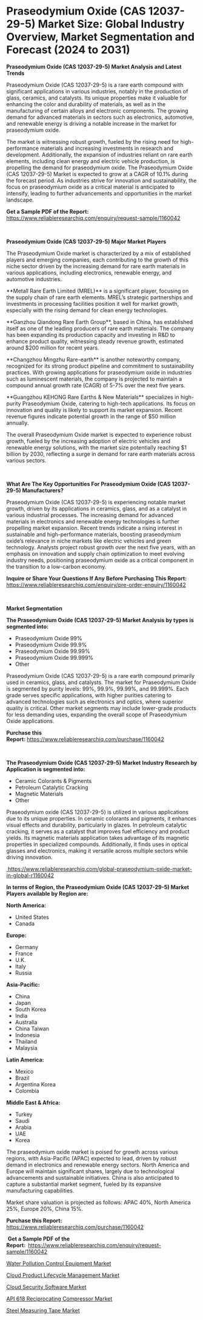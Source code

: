 <p><h1>Praseodymium Oxide (CAS 12037-29-5) Market Size: Global Industry Overview, Market Segmentation and Forecast (2024 to 2031)</h1></p><p><strong>Praseodymium Oxide (CAS 12037-29-5) Market Analysis and Latest Trends</strong></p>
<p><p>Praseodymium Oxide (CAS 12037-29-5) is a rare earth compound with significant applications in various industries, notably in the production of glass, ceramics, and catalysts. Its unique properties make it valuable for enhancing the color and durability of materials, as well as in the manufacturing of certain alloys and electronic components. The growing demand for advanced materials in sectors such as electronics, automotive, and renewable energy is driving a notable increase in the market for praseodymium oxide.</p><p>The market is witnessing robust growth, fueled by the rising need for high-performance materials and increasing investments in research and development. Additionally, the expansion of industries reliant on rare earth elements, including clean energy and electric vehicle production, is propelling the demand for praseodymium oxide. The Praseodymium Oxide (CAS 12037-29-5) Market is expected to grow at a CAGR of 10.1% during the forecast period. As industries strive for innovation and sustainability, the focus on praseodymium oxide as a critical material is anticipated to intensify, leading to further advancements and opportunities in the market landscape.</p></p>
<p><strong>Get a Sample PDF of the Report:&nbsp;</strong> <a href="https://www.reliableresearchiq.com/enquiry/request-sample/1160042?utm_campaign=104&utm_medium=2&utm_source=Github&utm_content=ia&utm_term=17112024&utm_id=praseodymium-oxide-cas-12037-29-5">https://www.reliableresearchiq.com/enquiry/request-sample/1160042</a></p>
<p>&nbsp;</p>
<p><strong>Praseodymium Oxide (CAS 12037-29-5) Major Market Players</strong></p>
<p><p>The Praseodymium Oxide market is characterized by a mix of established players and emerging companies, each contributing to the growth of this niche sector driven by the increasing demand for rare earth materials in various applications, including electronics, renewable energy, and automotive industries. </p><p>**Metall Rare Earth Limited (MREL)** is a significant player, focusing on the supply chain of rare earth elements. MREL’s strategic partnerships and investments in processing facilities position it well for market growth, especially with the rising demand for clean energy technologies.</p><p>**Ganzhou Qiandong Rare Earth Group**, based in China, has established itself as one of the leading producers of rare earth materials. The company has been expanding its production capacity and investing in R&D to enhance product quality, witnessing steady revenue growth, estimated around $200 million for recent years.</p><p>**Changzhou Mingzhu Rare-earth** is another noteworthy company, recognized for its strong product pipeline and commitment to sustainability practices. With growing applications for praseodymium oxide in industries such as luminescent materials, the company is projected to maintain a compound annual growth rate (CAGR) of 5-7% over the next five years.</p><p>**Guangzhou KEHONG Rare Earths & New Materials** specializes in high-purity Praseodymium Oxide, catering to high-tech applications. Its focus on innovation and quality is likely to support its market expansion. Recent revenue figures indicate potential growth in the range of $50 million annually.</p><p>The overall Praseodymium Oxide market is expected to experience robust growth, fueled by the increasing adoption of electric vehicles and renewable energy solutions, with the market size potentially reaching $1 billion by 2030, reflecting a surge in demand for rare earth materials across various sectors.</p></p>
<p>&nbsp;</p>
<p><strong>What Are The Key Opportunities For Praseodymium Oxide (CAS 12037-29-5) Manufacturers?</strong></p>
<p><p>Praseodymium Oxide (CAS 12037-29-5) is experiencing notable market growth, driven by its applications in ceramics, glass, and as a catalyst in various industrial processes. The increasing demand for advanced materials in electronics and renewable energy technologies is further propelling market expansion. Recent trends indicate a rising interest in sustainable and high-performance materials, boosting praseodymium oxide’s relevance in niche markets like electric vehicles and green technology. Analysts project robust growth over the next five years, with an emphasis on innovation and supply chain optimization to meet evolving industry needs, positioning praseodymium oxide as a critical component in the transition to a low-carbon economy.</p></p>
<p><strong>Inquire or Share Your Questions If Any Before Purchasing This Report:</strong> <a href="https://www.reliableresearchiq.com/enquiry/pre-order-enquiry/1160042?utm_campaign=104&utm_medium=2&utm_source=Github&utm_content=ia&utm_term=17112024&utm_id=praseodymium-oxide-cas-12037-29-5">https://www.reliableresearchiq.com/enquiry/pre-order-enquiry/1160042</a></p>
<p>&nbsp;</p>
<p><strong>Market Segmentation</strong></p>
<p><strong>The Praseodymium Oxide (CAS 12037-29-5) Market Analysis by types is segmented into:</strong></p>
<p><ul><li>Praseodymium Oxide 99%</li><li>Praseodymium Oxide 99.9%</li><li>Praseodymium Oxide 99.99%</li><li>Praseodymium Oxide 99.999%</li><li>Other</li></ul></p>
<p><p>Praseodymium Oxide (CAS 12037-29-5) is a rare earth compound primarily used in ceramics, glass, and catalysts. The market for Praseodymium Oxide is segmented by purity levels: 99%, 99.9%, 99.99%, and 99.999%. Each grade serves specific applications, with higher purities catering to advanced technologies such as electronics and optics, where superior quality is critical. Other market segments may include lower-grade products for less demanding uses, expanding the overall scope of Praseodymium Oxide applications.</p></p>
<p><strong>Purchase this Report:&nbsp;</strong><a href="https://www.reliableresearchiq.com/purchase/1160042?utm_campaign=104&utm_medium=2&utm_source=Github&utm_content=ia&utm_term=17112024&utm_id=praseodymium-oxide-cas-12037-29-5">https://www.reliableresearchiq.com/purchase/1160042</a></p>
<p>&nbsp;</p>
<p><strong>The Praseodymium Oxide (CAS 12037-29-5) Market Industry Research by Application is segmented into:</strong></p>
<p><ul><li>Ceramic Colorants & Pigments</li><li>Petroleum Catalytic Cracking</li><li>Magnetic Materials</li><li>Other</li></ul></p>
<p><p>Praseodymium oxide (CAS 12037-29-5) is utilized in various applications due to its unique properties. In ceramic colorants and pigments, it enhances visual effects and durability, particularly in glazes. In petroleum catalytic cracking, it serves as a catalyst that improves fuel efficiency and product yields. Its magnetic materials application takes advantage of its magnetic properties in specialized compounds. Additionally, it finds uses in optical glasses and electronics, making it versatile across multiple sectors while driving innovation.</p></p>
<p><a href="https://www.reliableresearchiq.com/global-praseodymium-oxide-market-in-global-r1160042?utm_campaign=104&utm_medium=2&utm_source=Github&utm_content=ia&utm_term=17112024&utm_id=praseodymium-oxide-cas-12037-29-5">&nbsp;https://www.reliableresearchiq.com/global-praseodymium-oxide-market-in-global-r1160042</a></p>
<p><strong>In terms of Region, the Praseodymium Oxide (CAS 12037-29-5) Market Players available by Region are:</strong></p>
<p>
    <p> <strong> North America: </strong>
        <ul>
            <li>United States</li>
            <li>Canada</li>
        </ul>
        </p> 
    <p> <strong> Europe: </strong>
        <ul>
            <li>Germany</li>
            <li>France</li>
            <li>U.K.</li>
            <li>Italy</li>
            <li>Russia</li>
        </ul>
        </p> 
    <p> <strong> Asia-Pacific: </strong>
        <ul>
            <li>China</li>
            <li>Japan</li>
            <li>South Korea</li>
            <li>India</li>
            <li>Australia</li>
            <li>China Taiwan</li>
            <li>Indonesia</li>
            <li>Thailand</li>
            <li>Malaysia</li>
        </ul>
        </p> 
    <p> <strong> Latin America: </strong>
        <ul>
            <li>Mexico</li>
            <li>Brazil</li>
            <li>Argentina Korea</li>
            <li>Colombia</li>
        </ul>
        </p> 
    <p> <strong> Middle East & Africa: </strong>
        <ul>
            <li>Turkey</li>
            <li>Saudi</li>
            <li>Arabia</li>
            <li>UAE</li>
            <li>Korea</li>
        </ul>
    </p>
    </p>
<p><p>The praseodymium oxide market is poised for growth across various regions, with Asia-Pacific (APAC) expected to lead, driven by robust demand in electronics and renewable energy sectors. North America and Europe will maintain significant shares, largely due to technological advancements and sustainable initiatives. China is also anticipated to capture a substantial market segment, fueled by its expansive manufacturing capabilities.</p><p>Market share valuation is projected as follows: APAC 40%, North America 25%, Europe 20%, China 15%.</p></p>
<p><strong>Purchase this Report: </strong><a href="https://www.reliableresearchiq.com/purchase/1160042?utm_campaign=104&utm_medium=2&utm_source=Github&utm_content=ia&utm_term=17112024&utm_id=praseodymium-oxide-cas-12037-29-5">https://www.reliableresearchiq.com/purchase/1160042</a></p>
<p>&nbsp;<strong>Get a Sample PDF of the Report:&nbsp;&nbsp;</strong><a href="https://www.reliableresearchiq.com/enquiry/request-sample/1160042?utm_campaign=104&utm_medium=2&utm_source=Github&utm_content=ia&utm_term=17112024&utm_id=praseodymium-oxide-cas-12037-29-5">https://www.reliableresearchiq.com/enquiry/request-sample/1160042</a></p>
<p><strong></strong></p>
<p><p><a href="https://www.linkedin.com/pulse/global-water-pollution-control-equipment-nexus-sector-confluences-lynpe?utm_campaign=104&utm_medium=2&utm_source=Github&utm_content=ia&utm_term=17112024&utm_id=praseodymium-oxide-cas-12037-29-5">Water Pollution Control Equipment Market</a></p><p><a href="https://issuu.com/reportprime-2/docs/cloud-product-lifecycle-management-_5a1c3bf748494e?utm_campaign=104&utm_medium=2&utm_source=Github&utm_content=ia&utm_term=17112024&utm_id=praseodymium-oxide-cas-12037-29-5">Cloud Product Lifecycle Management Market</a></p><p><a href="https://issuu.com/reportprime-2/docs/cloud-security-software-market-size_606cf65c66ea8e?utm_campaign=104&utm_medium=2&utm_source=Github&utm_content=ia&utm_term=17112024&utm_id=praseodymium-oxide-cas-12037-29-5">Cloud Security Software Market</a></p><p><a href="https://www.linkedin.com/pulse/investing-api-618-reciprocating-compressor-market-trends-leading-xrj3e?utm_campaign=104&utm_medium=2&utm_source=Github&utm_content=ia&utm_term=17112024&utm_id=praseodymium-oxide-cas-12037-29-5">API 618 Reciprocating Compressor Market</a></p><p><a href="https://www.linkedin.com/pulse/exploring-steel-measuring-tape-market-dynamics-revenue-zygve?utm_campaign=104&utm_medium=2&utm_source=Github&utm_content=ia&utm_term=17112024&utm_id=praseodymium-oxide-cas-12037-29-5">Steel Measuring Tape Market</a></p></p>